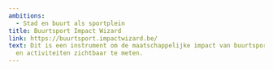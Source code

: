 ```yaml
---
ambitions:
  - Stad en buurt als sportplein
title: Buurtsport Impact Wizard
link: https://buurtsport.impactwizard.be/
text: Dit is een instrument om de maatschappelijke impact van buurtsportwerking-
  en activiteiten zichtbaar te meten.
---
```

